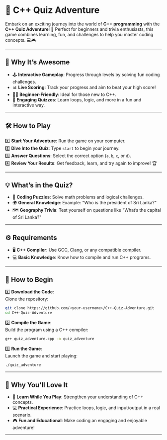 # 🤔 **C++ Quiz Adventure**  

Embark on an exciting journey into the world of **C++ programming** with the **C++ Quiz Adventure**! 🌟 Perfect for beginners and trivia enthusiasts, this game combines learning, fun, and challenges to help you master coding concepts. 💻🎮  

---

## 🌟 **Why It’s Awesome**  

- 🕹️ **Interactive Gameplay**: Progress through levels by solving fun coding challenges.  
- 📊 **Live Scoring**: Track your progress and aim to beat your high score!  
- 🧑‍🎓 **Beginner-Friendly**: Ideal for those new to C++.  
- 🤩 **Engaging Quizzes**: Learn loops, logic, and more in a fun and interactive way.  

---

## 🛠️ **How to Play**  

1️⃣ **Start Your Adventure**: Run the game on your computer.  
2️⃣ **Dive Into the Quiz**: Type `start` to begin your journey.  
3️⃣ **Answer Questions**: Select the correct option (`a`, `b`, `c`, or `d`).  
4️⃣ **Review Your Results**: Get feedback, learn, and try again to improve! 🏆  

---

## 💡 **What’s in the Quiz?**  

- 🧮 **Coding Puzzles**: Solve math problems and logical challenges.  
- 🌍 **General Knowledge**: Example: "Who is the president of Sri Lanka?"  
- 🗺️ **Geography Trivia**: Test yourself on questions like "What’s the capital of Sri Lanka?"  

---

## ⚙️ **Requirements**  

- 🖥️ **C++ Compiler**: Use GCC, Clang, or any compatible compiler.  
- 💻 **Basic Knowledge**: Know how to compile and run C++ programs.  

---

## 🚀 **How to Begin**  

1️⃣ **Download the Code**:  
Clone the repository:  
```bash  
git clone https://github.com/<your-username>/C++-Quiz-Adventure.git  
cd C++-Quiz-Adventure  
```  

2️⃣ **Compile the Game**:  
Build the program using a C++ compiler:  
```bash  
g++ quiz_adventure.cpp -o quiz_adventure  
```  

3️⃣ **Run the Game**:  
Launch the game and start playing:  
```bash  
./quiz_adventure  
```  

---

## 🎉 **Why You’ll Love It**  

- 🧠 **Learn While You Play**: Strengthen your understanding of C++ concepts.  
- 💻 **Practical Experience**: Practice loops, logic, and input/output in a real scenario.  
- 🎮 **Fun and Educational**: Make coding an engaging and enjoyable adventure!  

---
